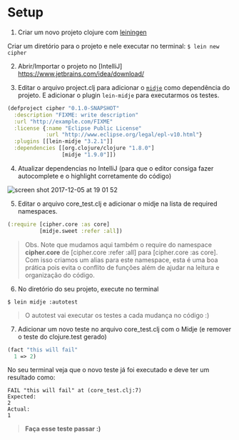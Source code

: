 
# Setup

1) Criar um novo projeto clojure com [leiningen](https://leiningen.org)


Criar um diretório para o projeto e nele executar no terminal:
`$ lein new cipher`

2) Abrir/Importar o projeto no [IntelliJ] https://www.jetbrains.com/idea/download/

3) Editar o arquivo project.clj para adicionar o [`midje`](https://github.com/marick/Midje) como dependência do projeto. E adicionar o plugin `lein-midje` para executarmos os testes.

``` clojure
(defproject cipher "0.1.0-SNAPSHOT"
  :description "FIXME: write description"
  :url "http://example.com/FIXME"
  :license {:name "Eclipse Public License"
            :url "http://www.eclipse.org/legal/epl-v10.html"}
  :plugins [[lein-midje "3.2.1"]]
  :dependencies [[org.clojure/clojure "1.8.0"]
                 [midje "1.9.0"]])

```

4) Atualizar dependencias no IntelliJ (para que o editor consiga fazer autocomplete e o highlight corretamente do código)

![screen shot 2017-12-05 at 19 01 52](https://user-images.githubusercontent.com/1187561/33630613-252c3468-d9ef-11e7-8544-64096a70f20d.png)

5) Editar o arquivo core_test.clj e adicionar o midje na lista de required namespaces.

``` clojure
(:require [cipher.core :as core]
          [midje.sweet :refer :all])
```

> Obs. Note que mudamos aqui também o require do namespace **cipher.core** de [cipher.core :refer :all] para [cipher.core :as core].
Com isso criamos um alias para este namespace, esta é uma boa prática pois evita o conflito de funções além de ajudar na leitura e organização do código.

6) No diretório do seu projeto, execute no terminal 


`$ lein midje :autotest`

> O autotest vai executar os testes a cada mudança no código :) 

7) Adicionar um novo teste no arquivo core_test.clj com o Midje (e remover o teste do clojure.test gerado)
``` clojure
(fact "this will fail"
  1 => 2)

```

No seu terminal veja que o novo teste já foi executado e deve ter um resultado como:
```
FAIL "this will fail" at (core_test.clj:7)
Expected:
2
Actual:
1
```

> **Faça esse teste passar :)**


